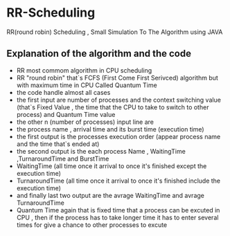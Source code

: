 # RR-Scheduling
RR(round robin) Scheduling , Small Simulation To The Algorithm using JAVA
## Explanation of the algorithm and the code
- RR most commom algorithm in CPU scheduling 
- RR "round robin" that`s FCFS (First Come First Serivced) algorithm but with maximum time in  CPU Called Quantum Time
- the code handle almost all cases 
- the first input are number of processes and the context switching value (that`s Fixed Value , the time that the CPU to take to switch to other process) and Quantum Time value
- the other n (number of processes) input line are
- the process name , arrival time and its burst time (execution time)
- the first output is the processes execution order (appear process name and the time that`s ended at)
- the second output is the each process Name , WaitingTime ,TurnaroundTime and BurstTime
- WaitingTime (all time once it arrival to once it's finished except the execution time)
- TurnaroundTime (all time once it arrival to once it's finished include the execution time)
- and finally last two output are the avrage WaitingTime and avrage TurnaroundTime
- Quantum Time again that is fixed time that a process can be excuted in CPU , 
then if the process has to take longer time it has to enter several times for give a chance to other processes to excute 
